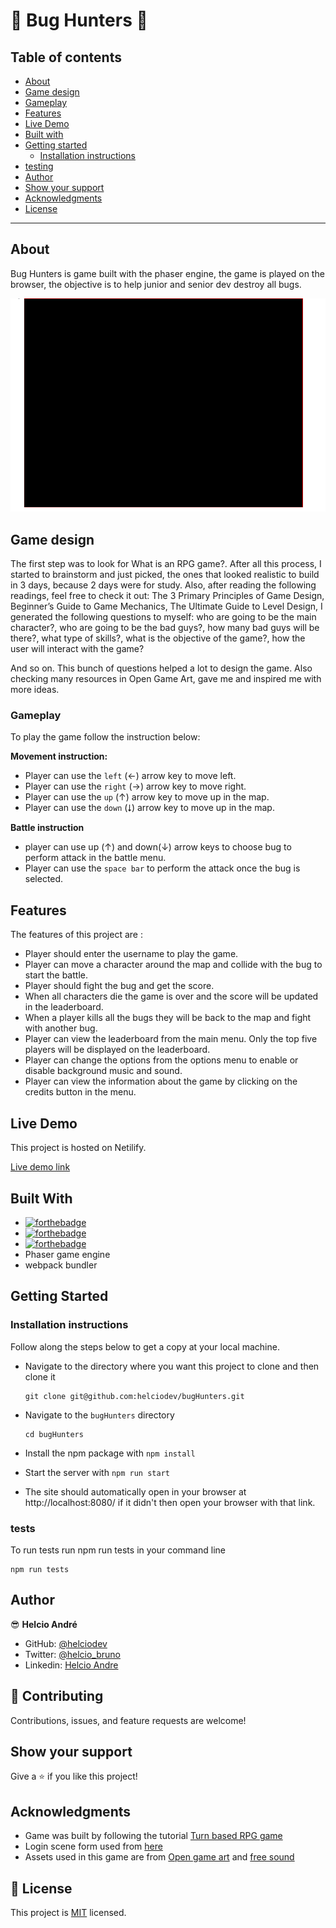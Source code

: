# 🐛 Bug Hunters 🐞

## Table of contents

- [About](#about)
- [Game design](#game-design)
- [Gameplay](#how-to-play)
- [Features](#features)
- [Live Demo](#live-demo)
- [Built with](#built-with)
- [Getting started](#getting-started)
  - [Installation instructions](#installation-instructions)
- [testing](#tests)
- [Author](#author)
- [Show your support](#show-your-support)
- [Acknowledgments](#acknowledgments)
- [License](#-license)

---

## About

Bug Hunters is game built with the phaser engine, the game is played on the browser, the objective is to help junior and senior dev destroy all bugs.

![Screenshot-main-page](src/assets/bugHunter.gif)

## Game design

The first step was to look for What is an RPG game?. After all this process, I started to brainstorm and just picked, the ones that looked realistic to build in 3 days, because 2 days were for study. Also, after reading the following readings, feel free to check it out: The 3 Primary Principles of Game Design, Beginner’s Guide to Game Mechanics, The Ultimate Guide to Level Design, I generated the following questions to myself: who are going to be the main character?, who are going to be the bad guys?, how many bad guys will be there?, what type of skills?, what is the objective of the game?, how the user will interact with the game?

And so on. This bunch of questions helped a lot to design the game. Also checking many resources in Open Game Art, gave me and inspired me with more ideas.

### Gameplay

To play the game follow the instruction below:

**Movement instruction:**
- Player can use the `left` (&#8592;) arrow key to move left.
- Player can use the `right` (&#8594;) arrow key to move right.
- Player can use the `up` (&#8593;) arrow key to move up in the map.
- Player can use the `down` (&#11107;) arrow key to move up in the map.

**Battle instruction**
- player can use up (&#8593;) and down(&#8595;) arrow keys to choose bug to perform attack in  the battle menu.
- Player can use the `space bar` to perform the attack once the bug is selected.

## Features

The features of this project are :

- Player should enter the username to play the game.
- Player can move a character around the map and collide with the bug to start the battle.
- Player should fight the bug and get the score.
- When all characters die the game is over and the score will be updated in the leaderboard.
- When a player kills all the bugs they will be back to the map and fight with another bug.
- Player can view the leaderboard from the main menu. Only the top five players will be displayed on the leaderboard.
- Player can change the options from the options menu to enable or disable background music and sound.
- Player can view the information about the game by clicking on the credits button in the menu.

## Live Demo

This project is hosted on Netilify.

[Live demo link](https://bughunters.netlify.app/)

## Built With

- [![forthebadge](https://forthebadge.com/images/badges/made-with-javascript.svg)](https://forthebadge.com)
- [![forthebadge](https://forthebadge.com/images/badges/uses-html.svg)](https://forthebadge.com)
- [![forthebadge](https://forthebadge.com/images/badges/uses-css.svg)](https://forthebadge.com)
- Phaser game engine
- webpack bundler

## Getting Started

### Installation instructions

Follow along the steps below to get a copy at your local machine.

- Navigate to the directory where you want this project to clone and then clone it

  ```
  git clone git@github.com:helciodev/bugHunters.git
  ```

- Navigate to the `bugHunters` directory

  ```
  cd bugHunters
  ```

- Install the npm package with `npm install`
- Start the server with `npm run start`
- The site should automatically open in your browser at http://localhost:8080/ if it didn't then open your browser with that link.

### tests
 To run tests run npm run tests in your command line
  ``` 
  npm run tests
   ```
## Author

😎 **Helcio André**

- GitHub: [@helciodev](https://github.com/helciodev)
- Twitter: [@helcio_bruno](https://twitter.com/helcio_bruno)
- Linkedin: [Helcio Andre](https://www.linkedin.com/in/helcio-andre/)

## 🤝 Contributing

Contributions, issues, and feature requests are welcome!

## Show your support

Give a ⭐️ if you like this project!

## Acknowledgments

- Game was built by following the tutorial [Turn based RPG game](https://gamedevacademy.org/how-to-create-a-turn-based-rpg-game-in-phaser-3-part-1/)
- Login scene form used from [here](https://github.com/photonstorm/phaser3-examples/blob/master/public/assets/text/loginform.html)
- Assets used in this game are from [Open game art](https://opengameart.org/) and [free sound](https://freesound.org/)


## 📝 License

This project is [MIT](./LICENSE) licensed.
